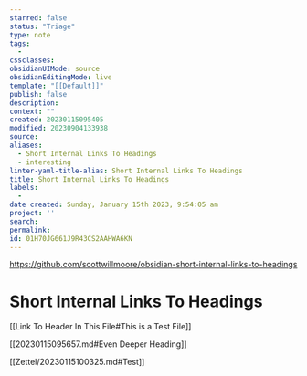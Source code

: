 ```yaml
---
starred: false
status: "Triage"
type: note
tags:
  - 
cssclasses: 
obsidianUIMode: source
obsidianEditingMode: live
template: "[[Default]]"
publish: false
description: 
context: ""
created: 20230115095405
modified: 20230904133938
source: 
aliases:
  - Short Internal Links To Headings
  - interesting
linter-yaml-title-alias: Short Internal Links To Headings
title: Short Internal Links To Headings
labels:
  - 
date created: Sunday, January 15th 2023, 9:54:05 am
project: ''
search: 
permalink: 
id: 01H70JG661J9R43CS2AAHWA6KN
---
```


<https://github.com/scottwillmoore/obsidian-short-internal-links-to-headings>

# Short Internal Links To Headings

[[Link To Header In This File#This is a Test File]]

[[20230115095657.md#Even Deeper Heading]]

[[Zettel/20230115100325.md#Test]]
